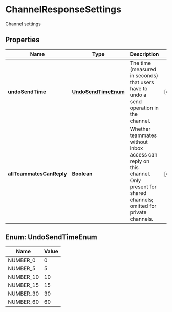 

# ChannelResponseSettings

Channel settings

## Properties

| Name | Type | Description | Notes |
|------------ | ------------- | ------------- | -------------|
|**undoSendTime** | [**UndoSendTimeEnum**](#UndoSendTimeEnum) | The time (measured in seconds) that users have to undo a send operation in the channel. |  [optional] |
|**allTeammatesCanReply** | **Boolean** | Whether teammates without inbox access can reply on this channel. Only present for shared channels; omitted for private channels. |  [optional] |



## Enum: UndoSendTimeEnum

| Name | Value |
|---- | -----|
| NUMBER_0 | 0 |
| NUMBER_5 | 5 |
| NUMBER_10 | 10 |
| NUMBER_15 | 15 |
| NUMBER_30 | 30 |
| NUMBER_60 | 60 |



